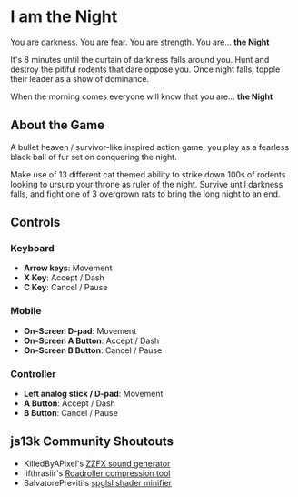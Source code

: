 # I am the Night
You are darkness. You are fear. You are strength. You are... **the Night**

It's 8 minutes until the curtain of darkness falls around you.
Hunt and destroy the pitiful rodents that dare oppose you.
Once night falls, topple their leader as a show of dominance.

When the morning comes everyone will know that you are... **the Night**

## About the Game
A bullet heaven / survivor-like inspired action game, you play as a fearless black ball of fur set on conquering the night.

Make use of 13 different cat themed ability to strike down 100s of rodents looking to ursurp your throne as ruler of the night. Survive until darkness falls, and fight one of 3 overgrown rats to bring the long night to an end.

## Controls
### Keyboard
- **Arrow keys**: Movement
- **X Key**: Accept / Dash
- **C Key**: Cancel / Pause

### Mobile
- **On-Screen D-pad**: Movement
- **On-Screen A Button**: Accept / Dash
- **On-Screen B Button**: Cancel / Pause

### Controller
- **Left analog stick / D-pad**: Movement
- **A Button**: Accept / Dash
- **B Button**: Cancel / Pause


## js13k Community Shoutouts
- KilledByAPixel's [ZZFX sound generator](https://github.caom/KilledByAPixel/ZzFX)
- lifthrasiir's [Roadroller compression tool](https://github.com/lifthrasiir/roadroller)
- SalvatorePreviti's [spglsl shader minifier](https://github.com/SalvatorePreviti/spglsl)